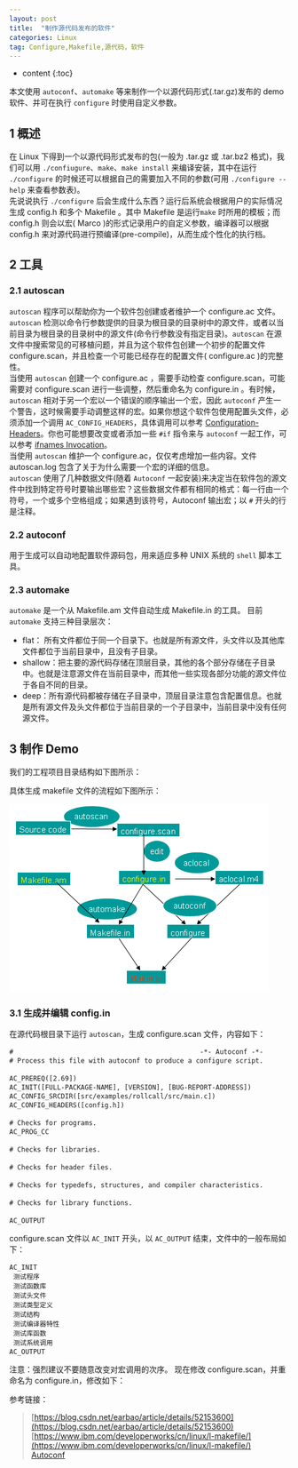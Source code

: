 ```yaml
---
layout: post
title:  "制作源代码发布的软件"
categories: Linux
tag: Configure,Makefile,源代码，软件 
---
```


* content
{:toc}


本文使用 `autoconf`、`automake` 等来制作一个以源代码形式(.tar.gz)发布的 demo 软件、并可在执行 `configure` 时使用自定义参数。

## 1 概述
在 Linux 下得到一个以源代码形式发布的包(一般为 .tar.gz 或 .tar.bz2 格式)，我们可以用 `./confiugure`、`make`、`make install` 来编译安装，其中在运行 `./configure` 的时候还可以根据自己的需要加入不同的参数(可用 `./configure --help` 来查看参数表)。  
先说说执行 `./configure` 后会生成什么东西？运行后系统会根据用户的实际情况生成 config.h 和多个 Makefile 。其中 Makefile 是运行`make` 时所用的模板；而 config.h 则会以宏( Marco )的形式记录用户的自定义参数，编译器可以根据 config.h 来对源代码进行预编译(pre-compile)，从而生成个性化的执行档。

## 2 工具
### 2.1 autoscan
`autoscan` 程序可以帮助你为一个软件包创建或者维护一个 configure.ac 文件。`autoscan` 检测以命令行参数提供的目录为根目录的目录树中的源文件，或者以当前目录为根目录的目录树中的源文件(命令行参数没有指定目录)。`autoscan` 在源文件中搜索常见的可移植问题，并且为这个软件包创建一个初步的配置文件 configure.scan，并且检查一个可能已经存在的配置文件( configure.ac )的完整性。  
当使用 `autoscan` 创建一个 configure.ac ，需要手动检查 configure.scan，可能需要对 configure.scan 进行一些调整，然后重命名为 configure.in 。有时候， `autoscan` 相对于另一个宏以一个错误的顺序输出一个宏，因此 `autoconf` 产生一个警告，这时候需要手动调整这样的宏。如果你想这个软件包使用配置头文件，必须添加一个调用 `AC_CONFIG_HEADERS`，具体调用可以参考 [Configuration-Headers](http://www.gnu.org/software/autoconf/manual/autoconf.html#Configuration-Headers)。你也可能想要改变或者添加一些 `#if` 指令来与 `autoconf` 一起工作，可以参考 [ifnames Invocation](http://www.gnu.org/software/autoconf/manual/autoconf.html#ifnames-Invocation)。  
当使用 `autoscan` 维护一个 configure.ac，仅仅考虑增加一些内容。文件 autoscan.log 包含了关于为什么需要一个宏的详细的信息。  
`autoscan` 使用了几种数据文件(随着 `Autoconf` 一起安装)来决定当在软件包的源文件中找到特定符号时要输出哪些宏？这些数据文件都有相同的格式：每一行由一个符号，一个或多个空格组成；如果遇到该符号，Autoconf 输出宏；以 `#` 开头的行是注释。

### 2.2 autoconf
用于生成可以自动地配置软件源码包，用来适应多种 UNIX 系统的 `shell` 脚本工具。

### 2.3 automake
`automake` 是一个从 Makefile.am 文件自动生成 Makefile.in 的工具。
目前 `automake` 支持三种目录层次：

- flat： 所有文件都位于同一个目录下。也就是所有源文件，头文件以及其他库文件都位于当前目录中，且没有子目录。
- shallow：把主要的源代码存储在顶层目录，其他的各个部分存储在子目录中。也就是注意源文件在当前目录中，而其他一些实现各部分功能的源文件位于各自不同的目录。
- deep：所有源代码都被存储在子目录中，顶层目录注意包含配置信息。也就是所有源文件及头文件都位于当前目录的一个子目录中，当前目录中没有任何源文件。

## 3 制作 Demo
我们的工程项目目录结构如下图所示：


具体生成 makefile 文件的流程如下图所示：

![](/styles/images/Linux/generatemakefile.gif)

### 3.1 生成并编辑 config.in
在源代码根目录下运行 `autoscan`，生成 configure.scan 文件，内容如下：

    #                                               -*- Autoconf -*-
    # Process this file with autoconf to produce a configure script.
    
    AC_PREREQ([2.69])
    AC_INIT([FULL-PACKAGE-NAME], [VERSION], [BUG-REPORT-ADDRESS])
    AC_CONFIG_SRCDIR([src/examples/rollcall/src/main.c])
    AC_CONFIG_HEADERS([config.h])
    
    # Checks for programs.
    AC_PROG_CC
    
    # Checks for libraries.
    
    # Checks for header files.
    
    # Checks for typedefs, structures, and compiler characteristics.
    
    # Checks for library functions.
    
    AC_OUTPUT
    
configure.scan 文件以 `AC_INIT` 开头，以 `AC_OUTPUT` 结束，文件中的一般布局如下：

    AC_INIT
     测试程序
     测试函数库
     测试头文件
     测试类型定义
     测试结构
     测试编译器特性
     测试库函数
     测试系统调用
    AC_OUTPUT
    
注意：强烈建议不要随意改变对宏调用的次序。
现在修改 configure.scan，并重命名为 configure.in，修改如下：


参考链接：  
>[https://blog.csdn.net/earbao/article/details/52153600](https://blog.csdn.net/earbao/article/details/52153600) 
[https://www.ibm.com/developerworks/cn/linux/l-makefile/](https://www.ibm.com/developerworks/cn/linux/l-makefile/)  
[Autoconf](http://www.gnu.org/software/autoconf/manual/autoconf.html#autoscan-Invocation)
